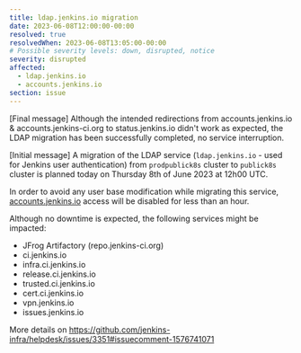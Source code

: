 ```yaml
---
title: ldap.jenkins.io migration
date: 2023-06-08T12:00:00-00:00
resolved: true
resolvedWhen: 2023-06-08T13:05:00-00:00
# Possible severity levels: down, disrupted, notice
severity: disrupted
affected:
  - ldap.jenkins.io
  - accounts.jenkins.io
section: issue
---
```


[Final message]
Although the intended redirections from accounts.jenkins.io & accounts.jenkins-ci.org to status.jenkins.io didn't work as expected, the LDAP migration has been successfully completed, no service interruption.

[Initial message]
A migration of the LDAP service (`ldap.jenkins.io` - used for Jenkins user authentication) from `prodpublick8s` cluster to `publick8s` cluster is planned today on Thursday 8th of June 2023 at 12h00 UTC.

In order to avoid any user base modification while migrating this service, [accounts.jenkins.io](https://accounts.jenkins.io) access will be disabled for less than an hour.

Although no downtime is expected, the following services might be impacted:
- JFrog Artifactory (repo.jenkins-ci.org)
- ci.jenkins.io
- infra.ci.jenkins.io
- release.ci.jenkins.io
- trusted.ci.jenkins.io
- cert.ci.jenkins.io
- vpn.jenkins.io
- issues.jenkins.io

More details on https://github.com/jenkins-infra/helpdesk/issues/3351#issuecomment-1576741071
